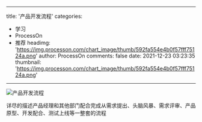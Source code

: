 
---
title: '产品开发流程'
categories: 
 - 学习
 - ProcessOn
 - 推荐
headimg: 'https://img.processon.com/chart_image/thumb/592fa554e4b0f57fff75124a.png'
author: ProcessOn
comments: false
date: 2021-12-23 03:23:35
thumbnail: 'https://img.processon.com/chart_image/thumb/592fa554e4b0f57fff75124a.png'
---

<div>   
<img class="thumb" alt="产品开发流程" src="https://img.processon.com/chart_image/thumb/592fa554e4b0f57fff75124a.png" referrerpolicy="no-referrer">
<p>详尽的描述产品经理和其他部门配合完成从需求提出、头脑风暴、需求评审、产品原型、开发配合、测试上线等一整套的流程</p>  
</div>
            